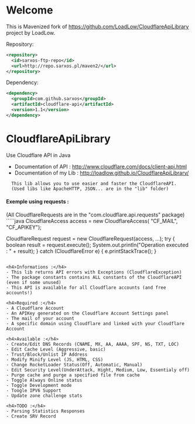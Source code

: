 # Welcome

This is Mavenized fork of https://github.com/LoadLow/CloudflareApiLibrary project by LoadLow.

Repository:

```xml
<repository>
  <id>sarxos-ftp-repo</id>
  <url>http://repo.sarxos.pl/maven2/</url>
</repository>
```

Dependency:

```xml
<dependency>
  <groupId>com.github.sarxos</groupId>
  <artifactId>cloudflare-api</artifactId>
  <version>1.1</version>
</dependency>
```


CloudflareApiLibrary
====================

Use Cloudflare API in Java
- Documentation of API : http://www.cloudflare.com/docs/client-api.html
- Documentation of my Lib : http://loadlow.github.io/CloudflareApiLibrary/

`````
  This lib allows you to use easier and faster the CloudflareAPI.
  (Used libs like ApacheHTTP, JSON... are in the "lib" folder)
`````

<h4>Exemple using requests :</h4>
(All CloudflareRequests are in the "com.cloudflare.api.requests" package)
`````java
CloudflareAccess access = new CloudflareAccess(
                "CF_MAIL",
                "CF_APIKEY");
        
CloudflareRequest request = new CloudflareRequest(access, ...);
try {
            boolean result = request.execute();
            System.out.println("Operation executed : " + result);
} catch (CloudflareError e) {
            e.printStackTrace();
}
`````

<h4>Informations :</h4>
- This lib returns API errors with Exceptions (CloudflareException)
- The package constants contains ALL constants of the CloudflareAPI (even if some unused)
- This API is available for all Cloudflare accounts (and free accounts!)

<h4>Required :</h4>
- A Cloudflare Account
- An APIKey generated on the Cloudflare Account Settings panel
- The mail of your account
- A specific domain using Cloudflare and linked with your Cloudflare Account

<h4>Available :</h4>
- Create/Edit DNS Records (CNAME, MX, AA, AAAA, SPF, NS, TXT, LOC)
- Edit Cache Level (Aggressive, basic)
- Trust/Block/Unlist IP Address
- Modify Minify Level (JS, HTML, CSS)
- Change RocketLoader Status(Off, Automatic, Manual)
- Edit Security Level(UnderAttack, Hight, Medium, Low, Essentialy off)
- Purge cache and purge a specified file from cache
- Toggle Always Online status
- Toggle Development mode 
- Toogle IPV6 Support
- Update zone challenge stats

<h4>TODO :</h4>
- Parsing Statistics Responses
- Create SRV Record
